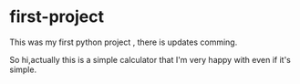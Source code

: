 # first-project
This was my first python project , there is updates comming.

So hi,actually this is a simple calculator that I'm very happy with even if it's simple.

